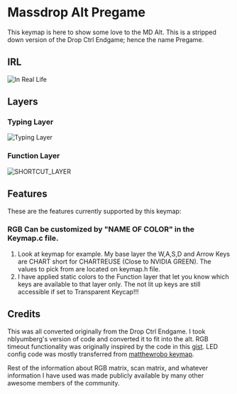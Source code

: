 # Massdrop Alt Pregame

This keymap is here to show some love to the MD Alt. This is a stripped down version of the Drop Ctrl Endgame; hence the name Pregame.

## IRL
![In Real Life](https://i.imgur.com/Xp6Mb6P.jpg)

## Layers

### Typing Layer

![Typing Layer](https://i.imgur.com/F7iU53K.png)

### Function Layer

![SHORTCUT_LAYER](https://i.imgur.com/Gub1xyC.png)

## Features

These are the features currently supported by this keymap:

### RGB Can be customized by "NAME OF COLOR" in the Keymap.c file. 
1. Look at keymap for example.  My base layer the W,A,S,D and Arrow Keys are CHART short for CHARTREUSE (Close to NVIDIA GREEN). The values to pick from are located on keymap.h file.
2. I have applied static colors to the Function layer that let you know which keys are available to that layer only.  The not lit up keys are still accessible if set to Transparent Keycap!!! 

## Credits

This was all converted originally from the Drop Ctrl Endgame.  I took nblyumberg's version of code and converted it to fit into the alt.
RGB timeout functionality was originally inspired by the code in this [gist](https://gist.github.com/algernon/9182469e21894192017f2bb5d478c7df).
LED config code was mostly transferred from [matthewrobo keymap](https://github.com/qmk/qmk_firmware/tree/master/keyboards/massdrop/ctrl/keymaps/matthewrobo).


Rest of the information about RGB matrix, scan matrix, and whatever information I have used was made publicly available by many other awesome members of the community.
